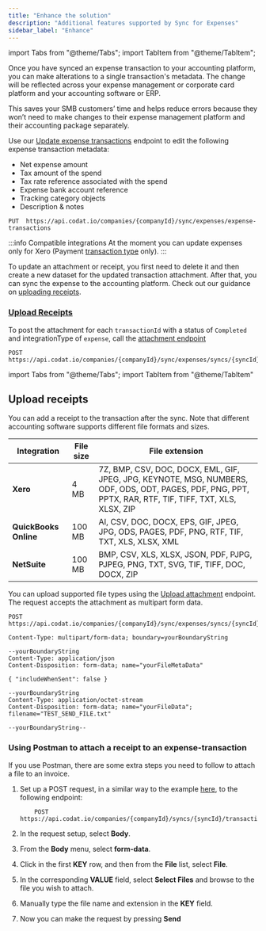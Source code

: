 ```yaml
---
title: "Enhance the solution"
description: "Additional features supported by Sync for Expenses"
sidebar_label: "Enhance"
---
```


import Tabs from "@theme/Tabs";
import TabItem from "@theme/TabItem";

Once you have synced an expense transaction to your accounting platform, you can make alterations to a single transaction's metadata. The change will be reflected across your expense management or corporate card platform and your accounting software or ERP.

This saves your SMB customers’ time and helps reduce errors because they won’t need to make changes to their expense management platform and their accounting package separately. 

Use our [Update expense transactions](/sync-for-expenses-api#/operations/update-expense-dataset) endpoint to edit the following expense transaction metadata:
- Net expense amount 
- Tax amount of the spend
- Tax rate reference associated with the spend
- Expense bank account reference
- Tracking category objects
- Description & notes

```http title="Update an expense transaction"
PUT  https://api.codat.io/companies/{companyId}/sync/expenses/expense-transactions
```

:::info Compatible integrations
At the moment you can update expenses only for Xero (Payment [transaction type](/sync-for-expenses/sync-process/expense-transactions#transaction-types) only).
:::

To update an attachment or receipt, you first need to delete it and then create a new dataset for the updated transaction attachment. After that, you can sync the expense to the accounting platform. Check out our guidance on [uploading receipts](/sync-for-expenses/sync-process/uploading-receipts).



### [Upload Receipts](uploading-receipts)

To post the attachment for each `transactionId` with a status of `Completed` and integrationType of `expense`, call the [attachment endpoint](/sync-for-expenses-api#/operations/upload-attachment)

```http title="Upload receipt"
POST https://api.codat.io/companies/{companyId}/sync/expenses/syncs/{syncId}/transactions/{transactionId}/attachments
```

import Tabs from "@theme/Tabs";
import TabItem from "@theme/TabItem"

## Upload receipts

You can add a receipt to the transaction after the sync. Note that different accounting software supports different file formats and sizes.

| Integration       | File size | File extension                                                                                                                                               |
|-------------------|-----------|--------------------------------------------------------------------------------------------------------------------------------------------------------------|
| **Xero**              | 4 MB      | 7Z, BMP, CSV, DOC, DOCX, EML, GIF, JPEG, JPG, KEYNOTE, MSG, NUMBERS, ODF,   ODS, ODT, PAGES, PDF, PNG, PPT, PPTX, RAR, RTF, TIF, TIFF, TXT, XLS, XLSX,   ZIP |
| **QuickBooks Online** | 100 MB    | AI, CSV, DOC, DOCX, EPS, GIF, JPEG, JPG, ODS, PAGES, PDF, PNG, RTF, TIF,   TXT, XLS, XLSX, XML                                                               |
| **NetSuite**          | 100 MB    | BMP, CSV, XLS, XLSX, JSON, PDF, PJPG, PJPEG, PNG, TXT, SVG, TIF, TIFF,   DOC, DOCX, ZIP                                                                      |

You can upload supported file types using the [Upload attachment](/sync-for-expenses-api#/operations/upload-attachment) endpoint. The request accepts the attachment as multipart form data.

```http
POST https://api.codat.io/companies/{companyId}/sync/expenses/syncs/{syncId}/transactions/{transactionId}/attachments
```

```
Content-Type: multipart/form-data; boundary=yourBoundaryString

--yourBoundaryString
Content-Type: application/json
Content-Disposition: form-data; name="yourFileMetaData"

{ "includeWhenSent": false }

--yourBoundaryString
Content-Type: application/octet-stream
Content-Disposition: form-data; name="yourFileData"; filename="TEST_SEND_FILE.txt"

--yourBoundaryString--
```

### Using Postman to attach a receipt to an expense-transaction

If you use Postman, there are some extra steps you need to follow to attach a file to an invoice.

1.  Set up a POST request, in a similar way to the example [here](https://postman.codat.io/#f3b78b32-f1a7-4016-b222-fd26efdcc126), to the following endpoint:

    ```http
        POST https://api.codat.io/companies/{companyId}/syncs/{syncId}/transactions/{transactionId}/attachments
    ```
2.  In the request setup, select **Body**.

3.  From the **Body** menu, select **form-data**.

  1.  Click in the first **KEY** row, and then from the **File** list, select **File**.

  2.  In the corresponding **VALUE** field, select **Select Files** and browse to the file you wish to attach.

  3.  Manually type the file name and extension in the **KEY** field.

4.  Now you can make the request by pressing **Send**
